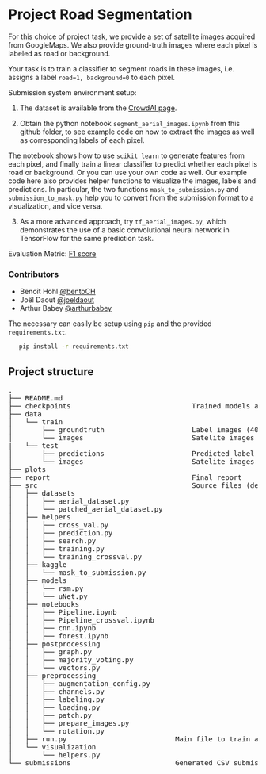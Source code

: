 # Project Road Segmentation

For this choice of project task, we provide a set of satellite images acquired 
from GoogleMaps. We also provide ground-truth images where each pixel is labeled 
as road or background. 

Your task is to train a classifier to segment roads in these images, i.e. 
assigns a label `road=1, background=0` to each pixel.

Submission system environment setup:

1. The dataset is available from the 
[CrowdAI page](https://www.crowdai.org/challenges/epfl-ml-road-segmentation).

2. Obtain the python notebook `segment_aerial_images.ipynb` from this github 
folder, to see example code on how to extract the images as well as 
corresponding labels of each pixel.

The notebook shows how to use `scikit learn` to generate features from each 
pixel, and finally train a linear classifier to predict whether each pixel is 
road or background. Or you can use your own code as well. Our example code here 
also provides helper functions to visualize the images, labels and predictions. 
In particular, the two functions `mask_to_submission.py` and 
`submission_to_mask.py` help you to convert from the submission format to a 
visualization, and vice versa.

3. As a more advanced approach, try `tf_aerial_images.py`, which demonstrates 
the use of a basic convolutional neural network in TensorFlow for the same 
prediction task.

Evaluation Metric:
 [F1 score](https://en.wikipedia.org/wiki/F1_score)
 
 ### Contributors

- Benoît Hohl [@bentoCH](https://github.com/bentoCH)
- Joël Daout [@joeldaout](https://github.com/joeldaout)
- Arthur Babey [@arthurbabey](https://github.com/arthurbabey)

The necessary can easily be setup using `pip` and the provided `requirements.txt`.
```bash
   pip install -r requirements.txt
```
 
 ## Project structure
<pre>
.
├── README.md
├── checkpoints                             Trained models as .pt file
├── data            
│   └── train
│       ├── groundtruth                     Label images (400x400)
│       └── images                          Satelite images (400x400)
|   └── test
│       ├── predictions                     Predicted label images (608x608)
│       └── images                          Satelite images (608x608)
├── plots   
├── report                                  Final report
├── src                                     Source files (descriptions are in files directly)
│   ├── datasets                        
│   │   ├── aerial_dataset.py
│   │   └── patched_aerial_dataset.py
│   ├── helpers
│   │   ├── cross_val.py
│   │   ├── prediction.py
│   │   ├── search.py
│   │   ├── training.py
│   │   └── training_crossval.py
│   ├── kaggle
│   │   └── mask_to_submission.py
│   ├── models
│   │   └── rsm.py
│   │   └── uNet.py
│   ├── notebooks
│   │   ├── Pipeline.ipynb
│   │   ├── Pipeline_crossval.ipynb
│   │   ├── cnn.ipynb
│   │   ├── forest.ipynb
│   ├── postprocessing
│   │   ├── graph.py
│   │   ├── majority_voting.py
│   │   └── vectors.py
│   ├── preprocessing
│   │   ├── augmentation_config.py
│   │   ├── channels.py
│   │   ├── labeling.py
│   │   ├── loading.py
│   │   ├── patch.py
│   │   ├── prepare_images.py
│   │   └── rotation.py
│   ├── run.py                          Main file to train and generate predictions
│   └── visualization
│       └── helpers.py
└── submissions                         Generated CSV submissions for Kaggle
</pre>
